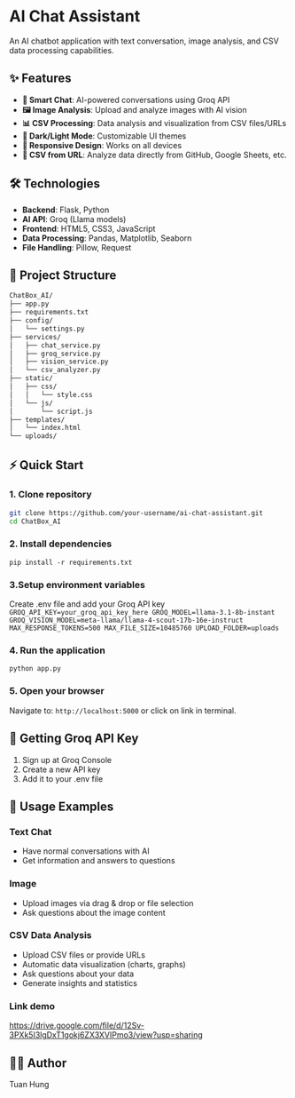 # AI Chat Assistant

An AI chatbot application with text conversation, image analysis, and CSV data processing capabilities.

## ✨ Features

- **💬 Smart Chat**: AI-powered conversations using Groq API
- **🖼️ Image Analysis**: Upload and analyze images with AI vision
- **📊 CSV Processing**: Data analysis and visualization from CSV files/URLs
- **🌙 Dark/Light Mode**: Customizable UI themes
- **📱 Responsive Design**: Works on all devices
- **🔗 CSV from URL**: Analyze data directly from GitHub, Google Sheets, etc.

## 🛠️ Technologies

- **Backend**: Flask, Python
- **AI API**: Groq (Llama models)
- **Frontend**: HTML5, CSS3, JavaScript
- **Data Processing**: Pandas, Matplotlib, Seaborn
- **File Handling**: Pillow, Request

## 📁 Project Structure

```bash
ChatBox_AI/
├── app.py              
├── requirements.txt       
├── config/
│   └── settings.py      
├── services/
│   ├── chat_service.py  
│   ├── groq_service.py   
│   ├── vision_service.py 
│   └── csv_analyzer.py  
├── static/
│   ├── css/
│   │   └── style.css
│   └── js/
│       └── script.js
├── templates/
│   └── index.html
└── uploads/
```

## ⚡ Quick Start

### 1. Clone repository
```bash
git clone https://github.com/your-username/ai-chat-assistant.git
cd ChatBox_AI
```

### 2. Install dependencies
`pip install -r requirements.txt`
### 3.Setup environment variables
Create .env file and add your Groq API key
  `GROQ_API_KEY=your_groq_api_key_here
  GROQ_MODEL=llama-3.1-8b-instant
  GROQ_VISION_MODEL=meta-llama/llama-4-scout-17b-16e-instruct
  MAX_RESPONSE_TOKENS=500
  MAX_FILE_SIZE=10485760
  UPLOAD_FOLDER=uploads`
### 4. Run the application
`python app.py`
### 5. Open your browser
Navigate to: `http://localhost:5000` or click on link in terminal.

## 🔑 Getting Groq API Key

1. Sign up at Groq Console
2. Create a new API key
3. Add it to your .env file

## 🎯 Usage Examples

### Text Chat
- Have normal conversations with AI
- Get information and answers to questions

### Image
- Upload images via drag & drop or file selection
- Ask questions about the image content

### CSV Data Analysis

- Upload CSV files or provide URLs
- Automatic data visualization (charts, graphs)
- Ask questions about your data
- Generate insights and statistics
### Link demo
https://drive.google.com/file/d/12Sv-3PXk5I3lgDxT1gokj6ZX3XVIPmo3/view?usp=sharing

## 👨‍💻 Author
Tuan Hung
